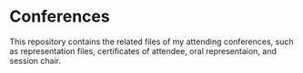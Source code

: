 # Conferences

This repository contains the related files of my attending conferences, such as representation files, certificates of attendee, oral representaion, and session chair.


